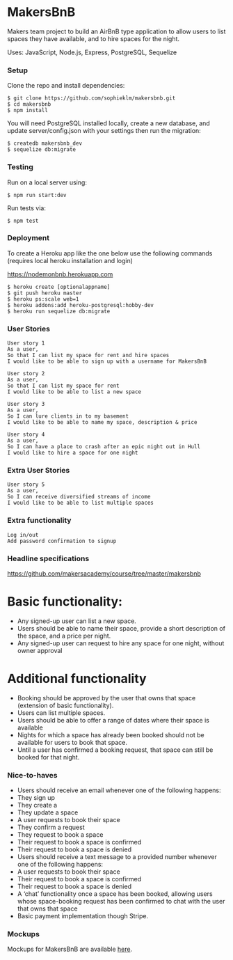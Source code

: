 # MakersBnB

Makers team project to build an AirBnB type application to allow users to list spaces they have available, and to hire spaces for the night.

Uses: JavaScript, Node.js, Express, PostgreSQL, Sequelize

### Setup

Clone the repo and install dependencies:

```
$ git clone https://github.com/sophieklm/makersbnb.git
$ cd makersbnb
$ npm install
```

You will need PostgreSQL installed locally, create a new database, and update server/config.json with your settings then run the migration:

```
$ createdb makersbnb_dev
$ sequelize db:migrate
```

### Testing

Run on a local server using:
```
$ npm run start:dev
```
Run tests via:
```
$ npm test
```

### Deployment

To create a Heroku app like the one below use the following commands (requires local heroku installation and login)

https://nodemonbnb.herokuapp.com

```
$ heroku create [optionalappname]
$ git push heroku master
$ heroku ps:scale web=1
$ heroku addons:add heroku-postgresql:hobby-dev
$ heroku run sequelize db:migrate
```

### User Stories

```
User story 1
As a user,
So that I can list my space for rent and hire spaces
I would like to be able to sign up with a username for MakersBnB

User story 2
As a user,
So that I can list my space for rent
I would like to be able to list a new space

User story 3
As a user,
So I can lure clients in to my basement
I would like to be able to name my space, description & price

User story 4
As a user,
So I can have a place to crash after an epic night out in Hull
I would like to hire a space for one night
```

### Extra User Stories
```
User story 5
As a user,
So I can receive diversified streams of income
I would like to be able to list multiple spaces

```

### Extra functionality
```
Log in/out
Add password confirmation to signup
```

### Headline specifications

https://github.com/makersacademy/course/tree/master/makersbnb

# Basic functionality:
- Any signed-up user can list a new space.
- Users should be able to name their space, provide a short description of the space, and a price per night.
- Any signed-up user can request to hire any space for one night, without owner approval

# Additional functionality
- Booking should be approved by the user that owns that space (extension of basic functionality).
- Users can list multiple spaces.
- Users should be able to offer a range of dates where their space is available
- Nights for which a space has already been booked should not be available for users to book that space.
- Until a user has confirmed a booking request, that space can still be booked for that night.

### Nice-to-haves

- Users should receive an email whenever one of the following happens:
 - They sign up
 - They create a
 - They update a space
 - A user requests to book their space
 - They confirm a request
 - They request to book a space
 - Their request to book a space is confirmed
 - Their request to book a space is denied
- Users should receive a text message to a provided number whenever one of the following happens:
 - A user requests to book their space
 - Their request to book a space is confirmed
 - Their request to book a space is denied
- A ‘chat’ functionality once a space has been booked, allowing users whose space-booking request has been confirmed to chat with the user that owns that space
- Basic payment implementation though Stripe.

### Mockups

Mockups for MakersBnB are available [here](https://github.com/makersacademy/course/blob/master/makersbnb/makers_bnb_images/MakersBnB_mockups.pdf).
